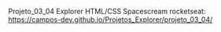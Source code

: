 Projeto_03_04 Explorer HTML/CSS Spacescream rocketseat: https://campos-dev.github.io/Projetos_Explorer/projeto_03_04/
